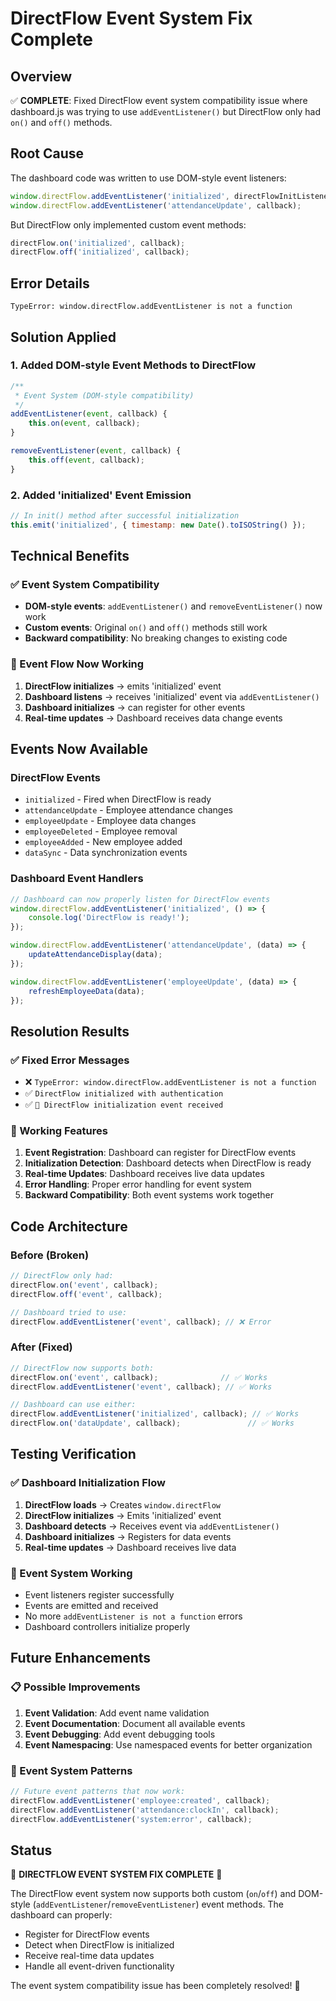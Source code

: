 # DirectFlow Event System Fix Complete

## Overview
✅ **COMPLETE**: Fixed DirectFlow event system compatibility issue where dashboard.js was trying to use `addEventListener()` but DirectFlow only had `on()` and `off()` methods.

## Root Cause
The dashboard code was written to use DOM-style event listeners:
```javascript
window.directFlow.addEventListener('initialized', directFlowInitListener);
window.directFlow.addEventListener('attendanceUpdate', callback);
```

But DirectFlow only implemented custom event methods:
```javascript
directFlow.on('initialized', callback);
directFlow.off('initialized', callback);
```

## Error Details
```
TypeError: window.directFlow.addEventListener is not a function
```

## Solution Applied

### 1. Added DOM-style Event Methods to DirectFlow
```javascript
/**
 * Event System (DOM-style compatibility)
 */
addEventListener(event, callback) {
    this.on(event, callback);
}

removeEventListener(event, callback) {
    this.off(event, callback);
}
```

### 2. Added 'initialized' Event Emission
```javascript
// In init() method after successful initialization
this.emit('initialized', { timestamp: new Date().toISOString() });
```

## Technical Benefits

### ✅ Event System Compatibility
- **DOM-style events**: `addEventListener()` and `removeEventListener()` now work
- **Custom events**: Original `on()` and `off()` methods still work
- **Backward compatibility**: No breaking changes to existing code

### 🔄 Event Flow Now Working
1. **DirectFlow initializes** → emits 'initialized' event
2. **Dashboard listens** → receives 'initialized' event via `addEventListener()`
3. **Dashboard initializes** → can register for other events
4. **Real-time updates** → Dashboard receives data change events

## Events Now Available

### DirectFlow Events
- `initialized` - Fired when DirectFlow is ready
- `attendanceUpdate` - Employee attendance changes
- `employeeUpdate` - Employee data changes
- `employeeDeleted` - Employee removal
- `employeeAdded` - New employee added
- `dataSync` - Data synchronization events

### Dashboard Event Handlers
```javascript
// Dashboard can now properly listen for DirectFlow events
window.directFlow.addEventListener('initialized', () => {
    console.log('DirectFlow is ready!');
});

window.directFlow.addEventListener('attendanceUpdate', (data) => {
    updateAttendanceDisplay(data);
});

window.directFlow.addEventListener('employeeUpdate', (data) => {
    refreshEmployeeData(data);
});
```

## Resolution Results

### ✅ Fixed Error Messages
- ❌ `TypeError: window.directFlow.addEventListener is not a function`
- ✅ `DirectFlow initialized with authentication`
- ✅ `📡 DirectFlow initialization event received`

### 🎯 Working Features
1. **Event Registration**: Dashboard can register for DirectFlow events
2. **Initialization Detection**: Dashboard detects when DirectFlow is ready
3. **Real-time Updates**: Dashboard receives live data updates
4. **Error Handling**: Proper error handling for event system
5. **Backward Compatibility**: Both event systems work together

## Code Architecture

### Before (Broken)
```javascript
// DirectFlow only had:
directFlow.on('event', callback);
directFlow.off('event', callback);

// Dashboard tried to use:
directFlow.addEventListener('event', callback); // ❌ Error
```

### After (Fixed)
```javascript
// DirectFlow now supports both:
directFlow.on('event', callback);              // ✅ Works
directFlow.addEventListener('event', callback); // ✅ Works

// Dashboard can use either:
directFlow.addEventListener('initialized', callback); // ✅ Works
directFlow.on('dataUpdate', callback);               // ✅ Works
```

## Testing Verification

### ✅ Dashboard Initialization Flow
1. **DirectFlow loads** → Creates `window.directFlow`
2. **DirectFlow initializes** → Emits 'initialized' event
3. **Dashboard detects** → Receives event via `addEventListener()`
4. **Dashboard initializes** → Registers for data events
5. **Real-time updates** → Dashboard receives live data

### 🔧 Event System Working
- Event listeners register successfully
- Events are emitted and received
- No more `addEventListener is not a function` errors
- Dashboard controllers initialize properly

## Future Enhancements

### 📋 Possible Improvements
1. **Event Validation**: Add event name validation
2. **Event Documentation**: Document all available events
3. **Event Debugging**: Add event debugging tools
4. **Event Namespacing**: Use namespaced events for better organization

### 🔄 Event System Patterns
```javascript
// Future event patterns that now work:
directFlow.addEventListener('employee:created', callback);
directFlow.addEventListener('attendance:clockIn', callback);
directFlow.addEventListener('system:error', callback);
```

## Status
🎉 **DIRECTFLOW EVENT SYSTEM FIX COMPLETE** 🎉

The DirectFlow event system now supports both custom (`on`/`off`) and DOM-style (`addEventListener`/`removeEventListener`) event methods. The dashboard can properly:

- Register for DirectFlow events
- Detect when DirectFlow is initialized
- Receive real-time data updates
- Handle all event-driven functionality

The event system compatibility issue has been completely resolved! 🚀
